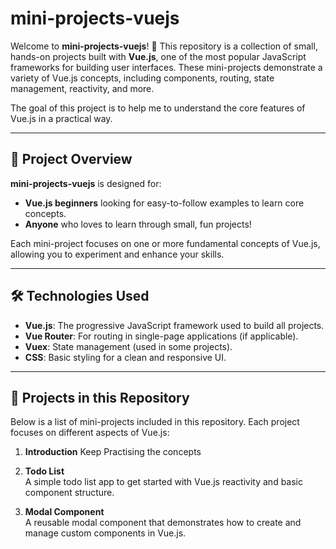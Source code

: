 # mini-projects-vuejs

Welcome to **mini-projects-vuejs**! 🎉 This repository is a collection of small, hands-on projects built with **Vue.js**, one of the most popular JavaScript frameworks for building user interfaces. These mini-projects demonstrate a variety of Vue.js concepts, including components, routing, state management, reactivity, and more.

The goal of this project is to help me to understand the core features of Vue.js in a practical way.

---

## 🚀 **Project Overview**

**mini-projects-vuejs** is designed for:

- **Vue.js beginners** looking for easy-to-follow examples to learn core concepts.
- **Anyone** who loves to learn through small, fun projects!

Each mini-project focuses on one or more fundamental concepts of Vue.js, allowing you to experiment and enhance your skills.

---

## 🛠 **Technologies Used**

- **Vue.js**: The progressive JavaScript framework used to build all projects.
- **Vue Router**: For routing in single-page applications (if applicable).
- **Vuex**: State management (used in some projects).
- **CSS**: Basic styling for a clean and responsive UI.

---

## 📝 **Projects in this Repository**

Below is a list of mini-projects included in this repository. Each project focuses on different aspects of Vue.js:

1. **Introduction**
   Keep Practising the concepts

2. **Todo List**  
   A simple todo list app to get started with Vue.js reactivity and basic component structure.

3. **Modal Component**  
   A reusable modal component that demonstrates how to create and manage custom components in Vue.js.
